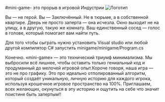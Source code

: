 #mini-game- это прорыв в игровой Индустрии
![Логотип](https://octodex.github.com/images/orderedlistocat.png "Логотип GitHub")

Вы — не герой. Вы — Заключённый. Не в тюрьме, а в собственной квартире. Дверь не просто заперта — она исчезла.
Окно выходит не на улицу, а в другую, такую же комнату. Ваш единственный сосед — голос в голове, который помогает вам найти путь. 	
	
 Для того чтобы сыграть нужно установить Visual studio или любой другой компилятор C# 
 	запустить minigame/minigame/Program.cs
 

Конечно. «mini-game» — это технический триумф минимализма. 
Мы выбросили всё лишнее, чтобы оставить только гениальный код и продуманный до мелочей игровой опыт.Короче говоря, наша игра — это не про графику. 
Это про идеально отполированный алгоритм, который создаёт уникальную, личную историю для каждого игрока, используя крошечное игровое пространство на 100%.
Приглашаем, всех желающих, окунуться в эту историю и ощутить на себе что значит поистине быть запертым!!
